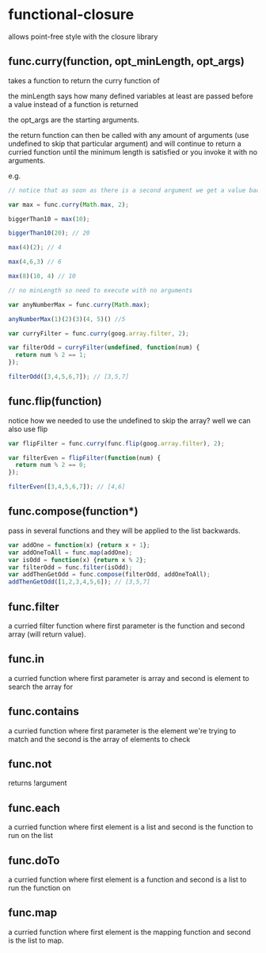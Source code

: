 functional-closure
==================

allows point-free style with the closure library

## func.curry(function, opt_minLength, opt_args) ##

takes a function to return the curry function of

the minLength says how many defined variables at least are passed before a value instead of a function is returned

the opt_args are the starting arguments.

the return function can then be called with any amount of arguments (use undefined to skip that particular argument) and will continue to return a curried function until the minimum length is satisfied or you invoke it with no arguments.

e.g.

```javascript
// notice that as soon as there is a second argument we get a value back

var max = func.curry(Math.max, 2);

biggerThan10 = max(10);

biggerThan10(20); // 20

max(4)(2); // 4

max(4,6,3) // 6

max(8)(10, 4) // 10

// no minLength so need to execute with no arguments

var anyNumberMax = func.curry(Math.max);

anyNumberMax(1)(2)(3)(4, 5)() //5

var curryFilter = func.curry(goog.array.filter, 2);

var filterOdd = curryFilter(undefined, function(num) {
  return num % 2 == 1;
});

filterOdd([3,4,5,6,7]); // [3,5,7]
```

## func.flip(function) ##

notice how we needed to use the undefined to skip the array? well we can also use flip

```javascript
var flipFilter = func.curry(func.flip(goog.array.filter), 2);

var filterEven = flipFilter(function(num) {
  return num % 2 == 0;
});

filterEven([3,4,5,6,7]); // [4,6]
```

## func.compose(function*) ##

pass in several functions and they will be applied to the list
backwards.

```javascript
var addOne = function(x) {return x + 1};
var addOneToAll = func.map(addOne);
var isOdd = function(x) {return x % 2};
var filterOdd = func.filter(isOdd);
var addThenGetOdd = func.compose(filterOdd, addOneToAll);
addThenGetOdd([1,2,3,4,5,6]); // [3,5,7]
```

## func.filter ##

a curried filter function where first parameter is the function and
second array (will return value).

## func.in ##

a curried function where first parameter is array and second is element to
search the array for

## func.contains ##

a curried function where first parameter is the element we're trying to
match and the second is the array of elements to check

## func.not ##

returns !argument

## func.each ##

a curried function where first element is a list and second is the function to run on the list

## func.doTo ##

a curried function where first element is a function and second is a list to run the function on

## func.map ##

a curried function where first element is the mapping function and second is the list to map.

